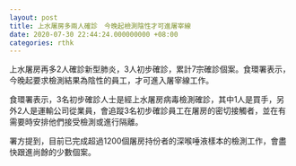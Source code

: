 ```yaml
---
layout: post
title: 上水屠房多兩人確診　今晚起檢測陰性才可進屠宰線
date: 2020-07-30 22:44:24.000000000 +08:00
categories: rthk
---
```


上水屠房再多2人確診新型肺炎，3人初步確診，累計7宗確診個案。食環署表示，今晚起要求檢測結果為陰性的員工，才可進入屠宰線工作。

食環署表示，3名初步確診人士是經上水屠房病毒檢測確診，其中1人是買手，另外2人是運輸公司從業員，會追蹤3名初步確診員工在屠房的密切接觸者，並在有需要時安排他們接受檢測或進行隔離。

署方提到，目前已完成超過1200個屠房持份者的深喉唾液樣本的檢測工作，會盡快跟進尚餘的少數個案。

